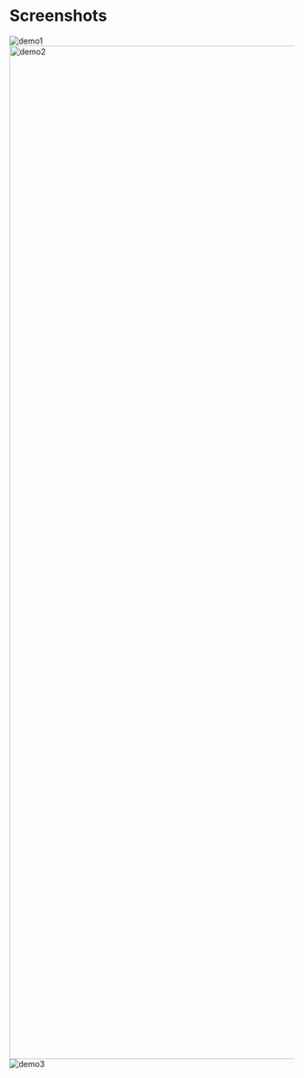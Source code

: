 # Screenshots 

![demo1](https://github.com/shubham-086/javascript-quiz-app/assets/138518462/67467956-1692-460e-abec-a670c4b12745)
<img width="1790" alt="demo2" src="https://github.com/shubham-086/javascript-quiz-app/assets/138518462/43635139-4e23-43ea-a646-78be5f422ff7">
![demo3](https://github.com/shubham-086/javascript-quiz-app/assets/138518462/7f548957-dc22-48be-ae20-ecfe3679fb62)


